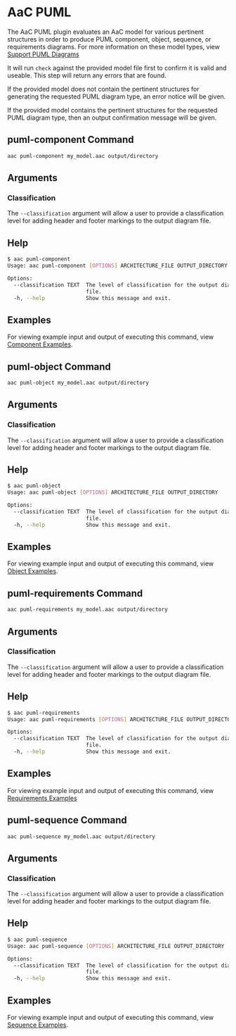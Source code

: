 # AaC PUML

The AaC PUML plugin evaluates an AaC model for various pertinent structures in order to produce PUML component, object, sequence, or requirements diagrams. For more information on these model types, view [Support PUML Diagrams](supported_puml_diagrams)

It will run `check` against the provided model file first to confirm it is valid and useable. This step will return any errors that are found.

If the provided model does not contain the pertinent structures for generating the requested PUML diagram type, an error notice will be given.

If the provided model contains the pertinent structures for the requested PUML diagram type, then an output confirmation message will be given.

## puml-component Command

```bash
aac puml-component my_model.aac output/directory
```

## Arguments

### Classification

The `--classification` argument will allow a user to provide a classification level for adding header and footer markings to the output diagram file.

## Help

```bash
$ aac puml-component
Usage: aac puml-component [OPTIONS] ARCHITECTURE_FILE OUTPUT_DIRECTORY

Options:
  --classification TEXT  The level of classification for the output diagram
                         file.
  -h, --help             Show this message and exit.
```

## Examples

For viewing example input and output of executing this command, view [Component Examples](component_examples).

## puml-object Command

```bash
aac puml-object my_model.aac output/directory
```

## Arguments

### Classification

The `--classification` argument will allow a user to provide a classification level for adding header and footer markings to the output diagram file.

## Help

```bash
$ aac puml-object
Usage: aac puml-object [OPTIONS] ARCHITECTURE_FILE OUTPUT_DIRECTORY

Options:
  --classification TEXT  The level of classification for the output diagram
                         file.
  -h, --help             Show this message and exit.
```

## Examples

For viewing example input and output of executing this command, view [Object Examples](object_examples).

## puml-requirements Command

```bash
aac puml-requirements my_model.aac output/directory
```

## Arguments

### Classification

The `--classification` argument will allow a user to provide a classification level for adding header and footer markings to the output diagram file. 

## Help

```bash
$ aac puml-requirements
Usage: aac puml-requirements [OPTIONS] ARCHITECTURE_FILE OUTPUT_DIRECTORY

Options:
  --classification TEXT  The level of classification for the output diagram
                         file.
  -h, --help             Show this message and exit.
```

## Examples

For viewing example input and output of executing this command, view [Requirements Examples](requirements_examples)

## puml-sequence Command

```bash
aac puml-sequence my_model.aac output/directory
```

## Arguments

### Classification

The `--classification` argument will allow a user to provide a classification level for adding header and footer markings to the output diagram file.

## Help

```bash
$ aac puml-sequence
Usage: aac puml-sequence [OPTIONS] ARCHITECTURE_FILE OUTPUT_DIRECTORY

Options:
  --classification TEXT  The level of classification for the output diagram
                         file.
  -h, --help             Show this message and exit.
```

## Examples

For viewing example input and output of executing this command, view [Sequence Examples](sequence_examples).

